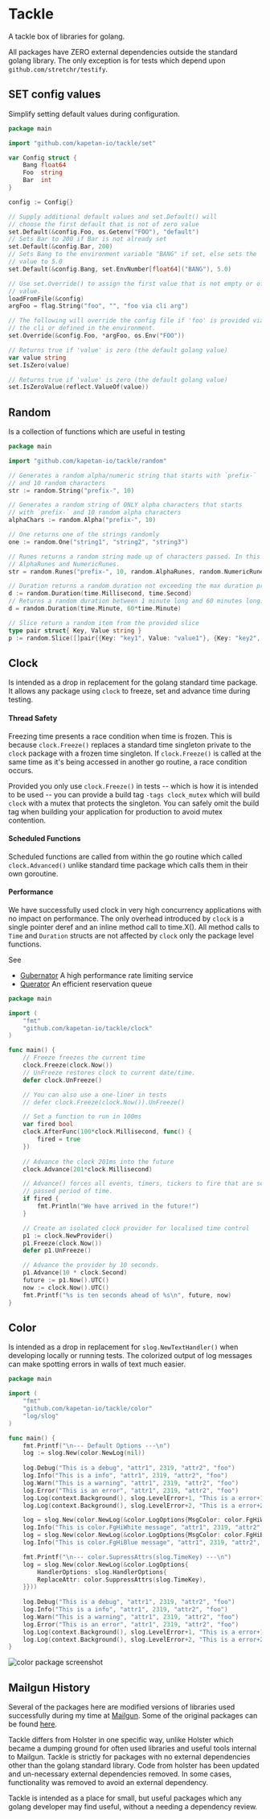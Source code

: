 # Tackle
A tackle box of libraries for golang.

All packages have ZERO external dependencies outside the standard golang library. The only exception is for tests
which depend upon `github.com/stretchr/testify`.

## SET config values
Simplify setting default values during configuration.
```go
package main

import "github.com/kapetan-io/tackle/set"

var Config struct {
    Bang float64
    Foo  string
    Bar  int
}

config := Config{}

// Supply additional default values and set.Default() will
// choose the first default that is not of zero value
set.Default(&config.Foo, os.Getenv("FOO"), "default")
// Sets Bar to 200 if Bar is not already set
set.Default(&config.Bar, 200)
// Sets Bang to the environment variable "BANG" if set, else sets the
// value to 5.0
set.Default(&config.Bang, set.EnvNumber[float64]("BANG"), 5.0)

// Use set.Override() to assign the first value that is not empty or of zero
// value. 
loadFromFile(&config)
argFoo = flag.String("foo", "", "foo via cli arg")

// The following will override the config file if 'foo' is provided via
// the cli or defined in the environment.
set.Override(&config.Foo, *argFoo, os.Env("FOO"))

// Returns true if 'value' is zero (the default golang value)
var value string
set.IsZero(value)

// Returns true if 'value' is zero (the default golang value)
set.IsZeroValue(reflect.ValueOf(value))
```

## Random 
Is a collection of functions which are useful in testing
```go
package main

import "github.com/kapetan-io/tackle/random"

// Generates a random alpha/numeric string that starts with `prefix-`
// and 10 random characters
str := random.String("prefix-", 10)

// Generates a random string of ONLY alpha characters that starts 
// with `prefix-` and 10 random alpha characters
alphaChars := random.Alpha("prefix-", 10)

// One returns one of the strings randomly
one := random.One("string1", "string2", "string3")

// Runes returns a random string made up of characters passed. In this case, uses the
// AlphaRunes and NumericRunes.
str = random.Runes("prefix-", 10, random.AlphaRunes, random.NumericRunes)

// Duration returns a random duration not exceeding the max duration provided
d := random.Duration(time.Millisecond, time.Second)
// Returns a random duration between 1 minute long and 60 minutes long.
d = random.Duration(time.Minute, 60*time.Minute)

// Slice return a random item from the provided slice
type pair struct{ Key, Value string }
p := random.Slice([]pair{{Key: "key1", Value: "value1"}, {Key: "key2", Value: "value2"}})
```

## Clock
Is intended as a drop in replacement for the golang standard time package. It allows any package using `clock` to 
freeze, set and advance time during testing. 

#### Thread Safety
Freezing time presents a race condition when time is frozen. This is because `clock.Freeze()` replaces a standard
time singleton private to the `clock` package with a frozen time singleton. If `clock.Freeze()` is called at the
same time as it's being accessed in another go routine, a race condition occurs.

Provided you only use `clock.Freeze()`  in tests -- which is how it is intended to be used -- you can provide a build 
tag `-tags clock_mutex` which will build `clock` with a mutex that protects the singleton. You can safely omit the 
build tag when building your application for production to avoid mutex contention.

#### Scheduled Functions
Scheduled functions are called from within the go routine which called `clock.Advanced()` unlike standard time package
which calls them in their own goroutine.

#### Performance
We have successfully used clock in very high concurrency applications with no impact on performance. The only overhead
introduced by `clock` is a single pointer deref and an inline method call to time.X(). All method calls to `Time`
and `Duration` structs are not affected by `clock` only the package level functions.

See
* [Gubernator](https://github.com/gubernator-io/gubernator) A high performance rate limiting service
* [Querator](https://github.com/kapetan.io/gubernator) An efficient reservation queue

```go
package main

import (
    "fmt"
	"github.com/kapetan-io/tackle/clock"
)

func main() {
    // Freeze freezes the current time
    clock.Freeze(clock.Now())
    // UnFreeze restores clock to current date/time.
    defer clock.UnFreeze()

    // You can also use a one-liner in tests
    // defer clock.Freeze(clock.Now()).UnFreeze()

    // Set a function to run in 100ms
    var fired bool
    clock.AfterFunc(100*clock.Millisecond, func() {
        fired = true
    })
       
    // Advance the clock 201ms into the future
    clock.Advance(201*clock.Millisecond)

    // Advance() forces all events, timers, tickers to fire that are scheduled for the
    // passed period of time.
    if fired {
        fmt.Println("We have arrived in the future!")
    }

    // Create an isolated clock provider for localised time control
    p1 := clock.NewProvider()
    p1.Freeze(clock.Now())
    defer p1.UnFreeze()

	// Advance the provider by 10 seconds.
    p1.Advance(10 * clock.Second)
    future := p1.Now().UTC()
    now := clock.Now().UTC()
    fmt.Printf("%s is ten seconds ahead of %s\n", future, now)
}
```

## Color
Is intended as a drop in replacement for `slog.NewTextHandler()` when developing locally or running tests. The 
colorized output of log messages can make spotting errors in walls of text much easier.

```go
package main

import (
    "fmt"
    "github.com/kapetan-io/tackle/color"
    "log/slog"
)

func main() {
    fmt.Printf("\n--- Default Options ---\n")
    log := slog.New(color.NewLog(nil))
    
    log.Debug("This is a debug", "attr1", 2319, "attr2", "foo")
    log.Info("This is a info", "attr1", 2319, "attr2", "foo")
    log.Warn("This is a warning", "attr1", 2319, "attr2", "foo")
    log.Error("This is an error", "attr1", 2319, "attr2", "foo")
    log.Log(context.Background(), slog.LevelError+1, "This is a error+1")
    log.Log(context.Background(), slog.LevelError+2, "This is a error+2")

    log = slog.New(color.NewLog(&color.LogOptions{MsgColor: color.FgHiWhite}))
    log.Info("This is color.FgHiWhite message", "attr1", 2319, "attr2", "foo")
    log = slog.New(color.NewLog(&color.LogOptions{MsgColor: color.FgHiBlue}))
    log.Info("This is color.FgHiBlue message", "attr1", 2319, "attr2", "foo")

    fmt.Printf("\n--- color.SupressAttrs(slog.TimeKey) ---\n")
    log = slog.New(color.NewLog(&color.LogOptions{
        HandlerOptions: slog.HandlerOptions{
        ReplaceAttr: color.SuppressAttrs(slog.TimeKey),
    }}))
   
    log.Debug("This is a debug", "attr1", 2319, "attr2", "foo")
    log.Info("This is a info", "attr1", 2319, "attr2", "foo")
    log.Warn("This is a warning", "attr1", 2319, "attr2", "foo")
    log.Error("This is an error", "attr1", 2319, "attr2", "foo")
    log.Log(context.Background(), slog.LevelError+1, "This is a error+1")
    log.Log(context.Background(), slog.LevelError+2, "This is a error+2")
}
```
![color package screenshot](color/screenshot.png)

## Mailgun History
Several of the packages here are modified versions of libraries used successfully during my time at [Mailgun](https://github.com/mailgun).
Some of the original packages can be found [here](https://github.com/mailgun/holster). 

Tackle differs from Holster in one specific way, unlike Holster which became a dumping ground for often used libraries and useful 
tools internal to Mailgun. Tackle is strictly for packages with no external dependencies other than the golang standard library. 
Code from holster has been updated and un-necessary external dependencies removed. In some cases, functionality was removed to avoid
an external dependency. 

Tackle is intended as a place for small, but useful packages which any golang developer may find useful, without a needing a 
dependency review.